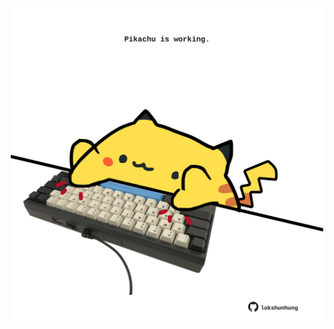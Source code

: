 <!-- built at 24/04/2023, 03:00:53 UTC -->
<p align="center">
  <img width="500" height="500" src="./ReadmeImage.svg">
</p>

